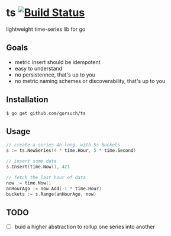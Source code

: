 ts [![Build Status](https://travis-ci.org/gorsuch/ts.svg)](https://travis-ci.org/gorsuch/ts)
==

lightweight time-series lib for go

## Goals

* metric insert should be idempotent
* easy to understand
* no persistennce, that's up to you
* no metric naming schemes or discoverability, that's up to you

## Installation

```
$ go get github.com/gorsuch/ts
```

## Usage

```go
// create a series 4h long, with 5s buckets
s := ts.NewSeries(4 * time.Hour, 5 * time.Second)

// insert some data
s.Insert(time.Now(), 42)

// fetch the last hour of data
now := time.Now()
anHourAgo := now.Add(-1 * time.Hour)
buckets := s.Range(anHourAgo, now)
```

## TODO

* [ ] buid a higher abstraction to rollup one series into another
